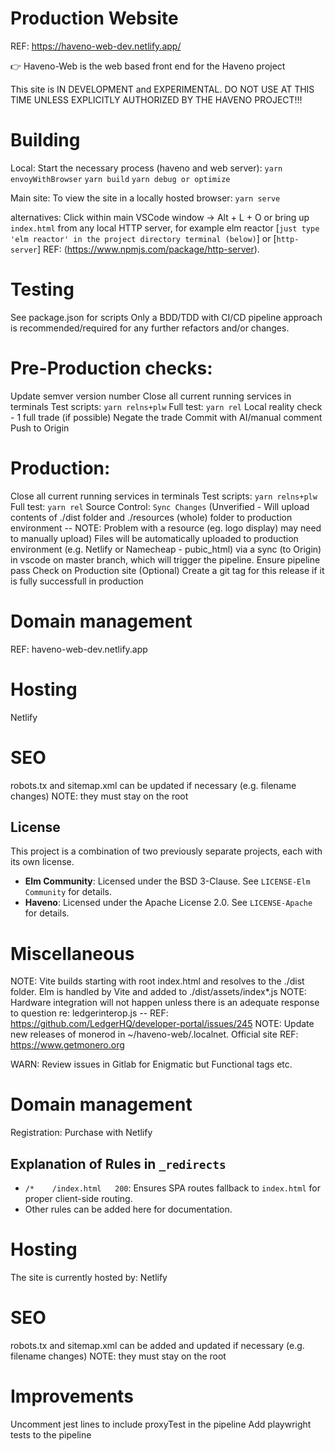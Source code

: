 # Production Website
REF: https://haveno-web-dev.netlify.app/

👉 Haveno-Web is the web based front end for the Haveno project

This site is IN DEVELOPMENT and EXPERIMENTAL. DO NOT USE AT THIS TIME UNLESS EXPLICITLY AUTHORIZED BY THE HAVENO PROJECT!!!

# Building
Local:
Start the necessary process (haveno and web server):
`yarn envoyWithBrowser`
`yarn build`
`yarn debug or optimize`

Main site:
To view the site in a locally hosted browser:
`yarn serve`

alternatives:
Click within main VSCode window -> Alt + L + O
or bring up `index.html` from any local HTTP server, for example 
elm reactor [`just type 'elm reactor' in the project directory terminal (below)`]
or [`http-server`]
REF: (https://www.npmjs.com/package/http-server).

# Testing
See package.json for scripts
Only a BDD/TDD with CI/CD pipeline approach is recommended/required for any further refactors and/or changes.

# Pre-Production checks:
Update semver version number
Close all current running services in terminals
Test scripts: `yarn relns+plw`
Full test: `yarn rel`
Local reality check - 1 full trade (if possible)
Negate the trade
Commit with AI/manual comment
Push to Origin


# Production:
Close all current running services in terminals
Test scripts: `yarn relns+plw`
Full test: `yarn rel`
Source Control: `Sync Changes`
(Unverified - Will upload contents of ./dist folder and ./resources (whole) folder to production environment 
-- NOTE: Problem with a resource (eg. logo display) may need to manually upload)
Files will be automatically uploaded to production environment (e.g. Netlify or Namecheap - pubic_html) via a sync (to Origin) in vscode 
on master branch, which will trigger the pipeline.
Ensure pipeline pass
Check on Production site
(Optional) Create a git tag for this release if it is fully successfull in production


# Domain management
REF: haveno-web-dev.netlify.app

# Hosting
Netlify

# SEO
robots.tx and sitemap.xml can be updated if necessary (e.g. filename changes)
NOTE: they must stay on the root


## License

This project is a combination of two previously separate projects, each with its own license.

- **Elm Community**: Licensed under the BSD 3-Clause. See `LICENSE-Elm Community` for details.
- **Haveno**: Licensed under the Apache License 2.0. See `LICENSE-Apache` for details.



# Miscellaneous
NOTE: Vite builds starting with root index.html and resolves to the ./dist folder. Elm is handled by Vite and added to ./dist/assets/index*.js
NOTE: Hardware integration will not happen unless there is an adequate response to question re: ledgerinterop.js -- REF: https://github.com/LedgerHQ/developer-portal/issues/245
NOTE: Update new releases of monerod in ~/haveno-web/.localnet. Official site REF: https://www.getmonero.org






WARN: Review issues in Gitlab for Enigmatic but Functional tags etc.


# Domain management
Registration:
Purchase with Netlify


## Explanation of Rules in `_redirects`

- `/*    /index.html   200`: Ensures SPA routes fallback to `index.html` for proper client-side routing.
- Other rules can be added here for documentation.


# Hosting
The site is currently hosted by:
Netlify

# SEO
robots.tx and sitemap.xml can be added and updated if necessary (e.g. filename changes)
NOTE: they must stay on the root

# Improvements
Uncomment jest lines to include proxyTest in the pipeline
Add playwright tests to the pipeline



